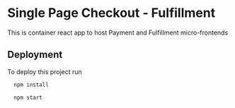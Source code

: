 # Single Page Checkout - Fulfillment

This is container react app to host Payment and Fulfillment micro-frontends




## Deployment

To deploy this project run

```bash
  npm install
```

```bash
  npm start
```
